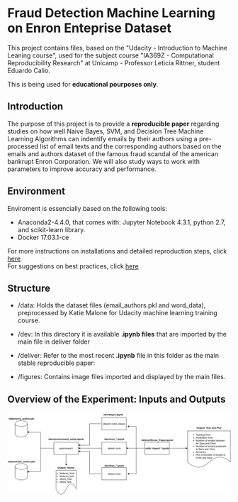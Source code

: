 
# Fraud Detection Machine Learning on Enron Enteprise Dataset

This project contains files, based on the "Udacity - Introduction to Machine Leaning course", used for the subject course "IA369Z - Computational Reproducibility Research" at Unicamp - Professor Leticia Rittner, student Eduardo Calio.

This is being used for **educational pourposes only**.

## Introduction

The purpose of this project is to provide a **reproducible paper** regarding studies on how well Naive Bayes, SVM, and Decision Tree Machine Learning Algorithms can indentify emails by their authors using a pre-processed list of email texts and the corresponding authors based on the emails and authors dataset of the famous fraud scandal of the american bankrupt Enron Corporation. We will also study ways to work with parameters to improve accuracy and performance.

## Environment
Enviroment is essencially based on the following tools:
* Anaconda2-4.4.0, that comes with: Jupyter Notebook 4.3.1, python 2.7, and scikit-learn library.
* Docker 17.03.1-ce

For more instructions on installations and detailed reproduction steps, click [here](environment/README.md)<br>
For suggestions on best practices, click [here](environment/BEST_PRACTICES.md)

## Structure

* /data: Holds the dataset files (email_authors.pkl and  word_data), preprocessed by Katie Malone for Udacity machine learning training course.

* /dev: In this directory it is available **.ipynb files** that are imported by the main file in deliver folder

* /deliver: Refer to the most recent **.ipynb** file in this folder as the main stable reproducible paper:<br>

* /figures: Contains image files imported and displayed by the main files.

## Overview of the Experiment: Inputs and Outputs

<img src="figures/workflow.png" />






